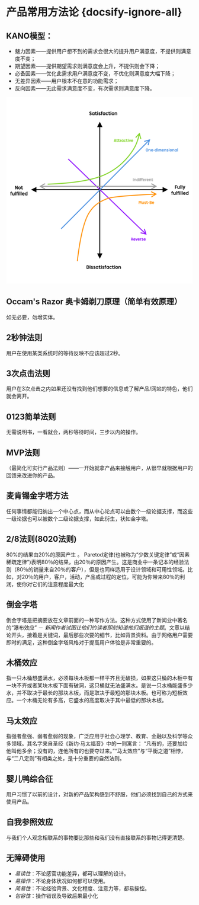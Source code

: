 # 产品常用方法论 {docsify-ignore-all}

## KANO模型：

* 魅力因素——提供用户想不到的需求会很大的提升用户满意度，不提供则满意度不变；
* 期望因素——提供期望需求则满意度会上升，不提供则会下降；
* 必备因素——优化此需求用户满意度不变，不优化则满意度大幅下降；
* 无差异因素——用户根本不在意的功能需求；
* 反向因素——无此需求满意度不变，有次需求则满意度下降。

![KANO模型](/assets/imgs/1_MvE5UKwENsO82KmIRbucFg.png)

## Occam's Razor 奥卡姆剃刀原理（简单有效原理）

如无必要，勿增实体。

## 2秒钟法则

用户在使用某类系统时的等待反映不应该超过2秒。

## 3次点击法则

用户在3次点击之内如果还没有找到他们想要的信息或了解产品/网站的特色，他们就会离开。

## 0123简单法则  

无需说明书，一看就会，两秒等待时间，三步以内的操作。

## MVP法则

（最简化可实行产品法则）——一开始就拿产品来接触用户，从很早就根据用户的回馈来改进你的产品。

## 麦肯锡金字塔方法

任何事情都能归纳出一个中心点，而从中心论点可以由数个一级论据支撑，而这些一级论据也可以被数个二级论据支撑，如此衍生，状如金字塔。

## 2/8法则(8020法则)

80%的结果由20%的原因产生 。 
Paretod定律(也被称为“少数关键定律”或“因素稀疏定律”)表明80％的结果，由20％的原因产生。这是商业中一条记本的经验法则（80％的销量来自20％的客户），但是也同样适用于设计领域和可用性领域。比如，对20％的用户，客户，活动，产品或过程的定位，可能为你带来80％的利润，使你对它们的注意程度最大化

## 倒金字塔

倒金字塔是把摘要放在文章前面的一种写作方法。这种方式使用了新闻业中著名的“瀑布效应” － *新闻作者试图让他们的读者即刻知道他们报道的主题*。文章以结论开头，接着是关键词，最后那些次要的细节，比如背景资料。由于网络用户需要即时的满足，这种倒金字塔风格对于提高用户体验是非常重要的。

## 木桶效应

指一只木桶想盛满水，必须每块木板都一样平齐且无破损，如果这只桶的木板中有一块不齐或者某块木板下面有破洞，这只桶就无法盛满水。是说一只水桶能盛多少水，并不取决于最长的那块木板，而是取决于最短的那块木板。也可称为短板效应。一个木桶无论有多高，它盛水的高度取决于其中最低的那块木板。

## 马太效应

指强者愈强、弱者愈弱的现象，广泛应用于社会心理学、教育、金融以及科学等众多领域。其名字来自圣经《新约·马太福音》中的一则寓言： “凡有的，还要加给他叫他多余；没有的，连他所有的也要夺过来。”“马太效应”与“平衡之道”相悖，与“二八定则”有相类之处，是十分重要的自然法则。

## 婴儿鸭综合征

用户习惯了以前的设计，对新的产品架构感到不舒服，他们必须找到自己的方式来使用产品。

## 自我参照效应

与我们个人观念相联系的事物要比那些和我们没有直接联系的事物记得更清楚。

## 无障碍使用

* *易读性*：不论感官功能差异，都可以理解的设计。
* *易操作*：不论身体状况如何都可以使用。
* *简易性*：不论经验背景、文化程度、注意力等，都易操控。
* *包容性*：操作错误及导致后果最小化